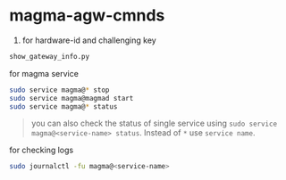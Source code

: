 # magma-agw-cmnds

1. for hardware-id and challenging key
```bash
show_gateway_info.py
```
for magma service
```bash
sudo service magma@* stop
sudo service magma@magmad start
sudo service magma@* status
```
> you can also check the status of single service using `sudo service magma@<service-name> status`. Instead of `*` use `service name`.

for checking logs
```bash
sudo journalctl -fu magma@<service-name>
```
